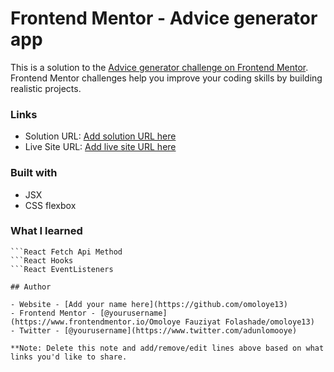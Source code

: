 # Frontend Mentor - Advice generator app

This is a solution to the [Advice generator challenge on Frontend Mentor](https://www.frontendmentor.io/challenges/). Frontend Mentor challenges help you improve your coding skills by building realistic projects. 
### Links

- Solution URL: [Add solution URL here](https://github.com/omoloye13/Advice-Generator-App)
- Live Site URL: [Add live site URL here](https://advice-generator-app-livid-six.vercel.app/)
### Built with

- JSX
- CSS flexbox

### What I learned
```JSX
```React Fetch Api Method
```React Hooks
```React EventListeners

## Author

- Website - [Add your name here](https://github.com/omoloye13)
- Frontend Mentor - [@yourusername](https://www.frontendmentor.io/Omoloye Fauziyat Folashade/omoloye13)
- Twitter - [@yourusername](https://www.twitter.com/adunlomooye)

**Note: Delete this note and add/remove/edit lines above based on what links you'd like to share.
